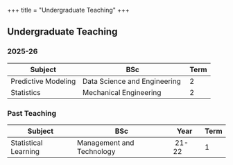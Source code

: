+++
title = "Undergraduate Teaching"
+++

## Undergraduate Teaching

### 2025-26
Subject | BSc | Term
--------|-----|------
Predictive Modeling | Data Science and Engineering | 2
Statistics | Mechanical Engineering | 2

### Past Teaching

Subject | BSc | Year | Term
--------|-----|------|-----
Statistical Learning | Management and Technology | 21-22 | 1